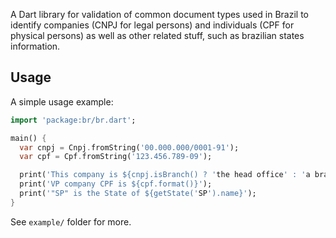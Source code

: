 A Dart library for validation of common document types used in Brazil to 
identify companies (CNPJ for legal persons) and individuals (CPF for physical 
persons) as well as other related stuff, such as brazilian states information.

## Usage

A simple usage example:

```dart
import 'package:br/br.dart';

main() {
  var cnpj = Cnpj.fromString('00.000.000/0001-91');
  var cpf = Cpf.fromString('123.456.789-09');

  print('This company is ${cnpj.isBranch() ? 'the head office' : 'a branch'}!');
  print('VP company CPF is ${cpf.format()}');
  print('"SP" is the State of ${getState('SP').name}');
}
```

See `example/` folder for more.
